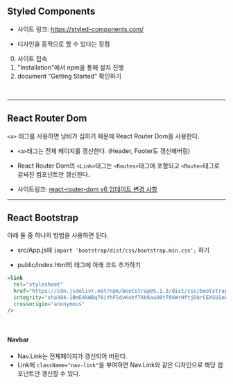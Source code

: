 ## Styled Components

- 사이트 링크: https://styled-components.com/

- 디자인을 동적으로 할 수 있다는 장점

0. 사이트 접속
1. "Installation"에서 npm을 통해 설치 진행
2. document "Getting Started" 확인하기

<br/>

<hr/>

## React Router Dom

`<a>` 태그를 사용하면 낭비가 심하기 때문에 React Router Dom을 사용한다.

- `<a>`태그는 전체 페이지를 갱신한다. (Header, Footer도 갱신해버림)
- React Router Dom의 `<Link>`태그는 `<Routes>`태그에 포함되고 `<Route>`태그로 감싸진 컴포넌트만 갱신한다.

- 사이트링크: [react-router-dom v6 업데이트 변경 사항](https://kyung-a.tistory.com/36)

<hr/>

## React Bootstrap

아래 둘 중 하나의 방법을 사용하면 된다.

- src/App.js에 `import 'bootstrap/dist/css/bootstrap.min.css';` 하기

- public/index.html의 <head>태그에 아래 코드 추가하기

```html
<link
  rel="stylesheet"
  href="https://cdn.jsdelivr.net/npm/bootstrap@5.1.3/dist/css/bootstrap.min.css"
  integrity="sha384-1BmE4kWBq78iYhFldvKuhfTAU6auU8tT94WrHftjDbrCEXSU1oBoqyl2QvZ6jIW3"
  crossorigin="anonymous"
/>
```

<br/>

#### Navbar

- Nav.Link는 전체페이지가 갱신되어 버린다.
- Link에 `className="nav-link"`을 부여하면 Nav.Link와 같은 디자인으로 해당 컴포넌트만 갱신할 수 있다.
